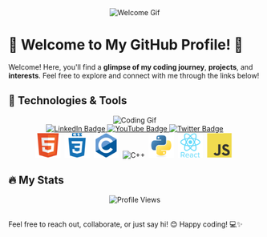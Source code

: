 <div id="gif" align="center">
  <img src="https://github.com/markjasonesguerra/markjasonesguerra/blob/main/mycard.gif" alt="Welcome Gif"/>
</div>

# 🌟 Welcome to My GitHub Profile! 🌟
Welcome! Here, you'll find a **glimpse of my coding journey**, **projects**, and **interests**. Feel free to explore and connect with me through the links below!

## 🔧 Technologies & Tools

<div id="header" align="center">
  <img src="https://media.giphy.com/media/3kPDmoWdBpQPNhCnUG/giphy.gif" width="200" alt="Coding Gif"/>
</div>

<div id="badges" align="center">
  <a href="https://www.linkedin.com/in/mark-jason-esguerra-67b061218/" target="_blank">
    <img src="https://img.shields.io/badge/LinkedIn-blue?style=for-the-badge&logo=linkedin&logoColor=white" alt="LinkedIn Badge" />
  </a>
  <a href="https://www.youtube.com/" target="_blank">
    <img src="https://img.shields.io/badge/YouTube-red?style=for-the-badge&logo=youtube&logoColor=white" alt="YouTube Badge" />
  </a>
  <a href="https://twitter.com/" target="_blank">
    <img src="https://img.shields.io/badge/Twitter-blue?style=for-the-badge&logo=twitter&logoColor=white" alt="Twitter Badge" />
  </a>
</div>

<div id="logos" align="center">
  <img src="https://github.com/devicons/devicon/blob/master/icons/html5/html5-original.svg" title="HTML5" alt="HTML" width="50" height="50" />&nbsp;
  <img src="https://github.com/devicons/devicon/blob/master/icons/css3/css3-plain-wordmark.svg" title="CSS3" alt="CSS" width="50" height="50" />&nbsp;
  <img src="https://github.com/devicons/devicon/blob/master/icons/c/c-original.svg" title="C" alt="C" width="50" height="50" />&nbsp;
  <img src="https://github.com/isocpp/logos/blob/master/cpp_logo.png" title="C++" alt="C++" width="50" height="50" />&nbsp;
  <img src="https://github.com/devicons/devicon/blob/1119b9f84c0290e0f0b38982099a2bd027a48bf1/icons/python/python-original.svg" title="Python" alt="Python" width="50" height="50" />&nbsp;
  <img src="https://github.com/devicons/devicon/blob/master/icons/react/react-original-wordmark.svg" title="React" alt="React" width="50" height="50" />&nbsp;
  <img src="https://github.com/devicons/devicon/blob/master/icons/javascript/javascript-original.svg" title="JavaScript" alt="JavaScript" width="50" height="50" />&nbsp;
</div>


## :fire: My Stats

<div align="center">
  <img src="https://komarev.com/ghpvc/?username=markjasonesguerra&style=flat-square&color=blueviolet" alt="Profile Views" />
</div><br>


Feel free to reach out, collaborate, or just say hi! 😊 Happy coding! 💻✨

#
